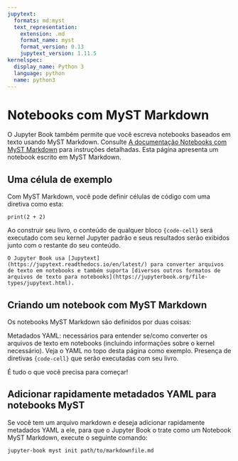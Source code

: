 ```yaml
---
jupytext:
  formats: md:myst
  text_representation:
    extension: .md
    format_name: myst
    format_version: 0.13
    jupytext_version: 1.11.5
kernelspec:
  display_name: Python 3
  language: python
  name: python3
---
```


# Notebooks com MyST Markdown

O Jupyter Book também permite que você escreva notebooks baseados em texto usando MyST Markdown.
Consulte [A documentação Notebooks com MyST Markdown](https://jupyterbook.org/file-types/myst-notebooks.html) para instruções detalhadas.
Esta página apresenta um notebook escrito em MyST Markdown.

## Uma célula de exemplo

Com MyST Markdown, você pode definir células de código com uma diretiva como esta:

```{code-cell}
print(2 + 2)
```

Ao construir seu livro, o conteúdo de qualquer bloco `{code-cell}` será executado com seu kernel Jupyter padrão e seus resultados serão exibidos junto com o restante do seu conteúdo.

```{seealso}
O Jupyter Book usa [Jupytext](https://jupytext.readthedocs.io/en/latest/) para converter arquivos de texto em notebooks e também suporta [diversos outros formatos de arquivos de texto para notebooks](https://jupyterbook.org/file-types/jupytext.html).
```

## Criando um notebook com MyST Markdown

Os notebooks MyST Markdown são definidos por duas coisas:

Metadados YAML: necessários para entender se/como converter os arquivos de texto em notebooks (incluindo informações sobre o kernel necessário). Veja o YAML no topo desta página como exemplo.
Presença de diretivas `{code-cell}` que serão executadas com seu livro.

É tudo o que você precisa para começar!

## Adicionar rapidamente metadados YAML para notebooks MyST

Se você tem um arquivo markdown e deseja adicionar rapidamente metadados YAML a ele, para que o Jupyter Book o trate como um Notebook MyST Markdown, execute o seguinte comando:

``` bash
jupyter-book myst init path/to/markdownfile.md
```
